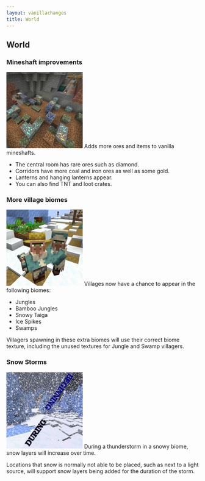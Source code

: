 ```yaml
---
layout: vanillachanges
title: World
---
```


## World

### Mineshaft improvements
![Mineshaft improvements](https://github.com/svenhjol/Charm-Assets/blob/master/web/charm-features/mineshaft-improve.png?raw=true)
Adds more ores and items to vanilla mineshafts.
* The central room has rare ores such as diamond.
* Corridors have more coal and iron ores as well as some gold.
* Lanterns and hanging lanterns appear.
* You can also find TNT and loot crates.

### More village biomes
![More village biomes](https://github.com/svenhjol/Charm-Assets/blob/master/web/charm-features/village-biomes.png?raw=true)
Villages now have a chance to appear in the following biomes:
* Jungles
* Bamboo Jungles
* Snowy Taiga
* Ice Spikes
* Swamps

Villagers spawning in these extra biomes will use their correct biome texture, including the unused textures for Jungle and Swamp villagers.

### Snow Storms
![Snow Storms](https://github.com/svenhjol/Charm-Assets/blob/master/web/charm-features/snowstorms.png?raw=true)
During a thunderstorm in a snowy biome, snow layers will increase over time.

Locations that snow is normally not able to be placed, such as next to a light source, will support snow layers being added for the duration of the storm.

